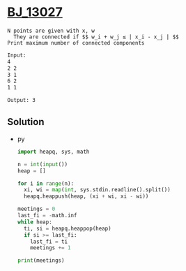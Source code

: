 # [BJ_13027](https://acmicpc.net/problem/13027)

```en
N points are given with x, w
  They are connected if $$ w_i + w_j ≤ | x_i - x_j | $$
Print maximum number of connected components
```

```txt
Input:
4
2 2
3 1
6 2
1 1

Output: 3
```

## Solution

* py

  ```py
  import heapq, sys, math

  n = int(input())
  heap = []

  for i in range(n):
    xi, wi = map(int, sys.stdin.readline().split())
    heapq.heappush(heap, (xi + wi, xi - wi))

  meetings = 0
  last_fi = -math.inf
  while heap:
    ti, si = heapq.heappop(heap)
    if si >= last_fi:
      last_fi = ti
      meetings += 1

  print(meetings)
  ```
